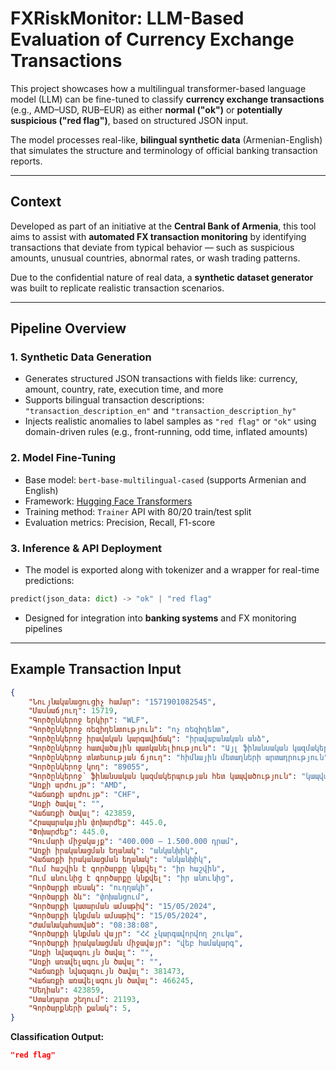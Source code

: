 #  FXRiskMonitor: LLM-Based Evaluation of Currency Exchange Transactions

This project showcases how a multilingual transformer-based language model (LLM) can be fine-tuned to classify **currency exchange transactions** (e.g., AMD–USD, RUB–EUR) as either **normal ("ok")** or **potentially suspicious ("red flag")**, based on structured JSON input.

The model processes real-like, **bilingual synthetic data** (Armenian-English) that simulates the structure and terminology of official banking transaction reports.

---

##  Context

Developed as part of an initiative at the **Central Bank of Armenia**, this tool aims to assist with **automated FX transaction monitoring** by identifying transactions that deviate from typical behavior — such as suspicious amounts, unusual countries, abnormal rates, or wash trading patterns.

Due to the confidential nature of real data, a **synthetic dataset generator** was built to replicate realistic transaction scenarios.

---

##  Pipeline Overview

### 1.  Synthetic Data Generation
- Generates structured JSON transactions with fields like: currency, amount, country, rate, execution time, and more
- Supports bilingual transaction descriptions: `"transaction_description_en"` and `"transaction_description_hy"`
- Injects realistic anomalies to label samples as `"red flag"` or `"ok"` using domain-driven rules (e.g., front-running, odd time, inflated amounts)

### 2.  Model Fine-Tuning
- Base model: `bert-base-multilingual-cased` (supports Armenian and English)
- Framework: [Hugging Face Transformers](https://huggingface.co/transformers/)
- Training method: `Trainer` API with 80/20 train/test split
- Evaluation metrics: Precision, Recall, F1-score

### 3.  Inference & API Deployment
- The model is exported along with tokenizer and a wrapper for real-time predictions:
```python
predict(json_data: dict) -> "ok" | "red flag"
```
- Designed for integration into **banking systems** and FX monitoring pipelines

---

##  Example Transaction Input

```json
{
    "Նույնականացուցիչ համար": "1571901082545",
    "Մասնաճյուղ": 15719,
    "Գործընկերոջ երկիր": "WLF",
    "Գործընկերոջ ռեզիդենտություն": "ոչ ռեզիդենտ",
    "Գործընկերոջ իրավական կարգավիճակ": "իրավաբանական անձ",
    "Գործընկերոջ հատվածային պատկանելիություն": "Այլ ֆինանսական կազմակերպություն",
    "Գործընկերոջ տնտեսության ճյուղ": "հիմնային մետաղների արտադրություն",
    "Գործընկերոջ կոդ": "89055",
    "Գործընկերոջ՝ ֆինանսական կազմակերպության հետ կապվածություն": "կապված է",
    "Առքի արժույթ": "AMD",
    "Վաճառքի արժույթ": "CHF",
    "Առքի ծավալ": "",
    "Վաճառքի ծավալ": 423859,
    "Հրապարակային փոխարժեք": 445.0,
    "Փոխարժեք": 445.0,
    "Գումարի միջակայք": "400.000 – 1.500.000 դրամ",
    "Առքի իրականացման եղանակ": "անկանխիկ",
    "Վաճառքի իրականացման եղանակ": "անկանխիկ",
    "Ում հաշվին է գործարքը կնքվել": "իր հաշվին",
    "Ում անունից է գործարքը կնքվել": "իր անունից",
    "Գործարքի տեսակ": "ուղղակի",
    "Գործարքի ձև": "փոխանցում",
    "Գործարքի կատարման ամսաթիվ": "15/05/2024",
    "Գործարքի կնքման ամսաթիվ": "15/05/2024",
    "Ժամանակահատված": "08:38:08",
    "Գործարքի կնքման վայր": "ՀՀ չկարգավորվող շուկա",
    "Գործարքի իրականացման միջավայր": "վեբ համակարգ",
    "Առքի նվազագույն ծավալ": "",
    "Առքի առավելագույն ծավալ": "",
    "Վաճառքի նվազագույն ծավալ": 381473,
    "Վաճառքի առավելագույն ծավալ": 466245,
    "Մեդիան": 423859,
    "Ստանդարտ շեղում": 21193,
    "Գործարքների քանակ": 5,
}
```

**Classification Output:**
```json
"red flag"
```




